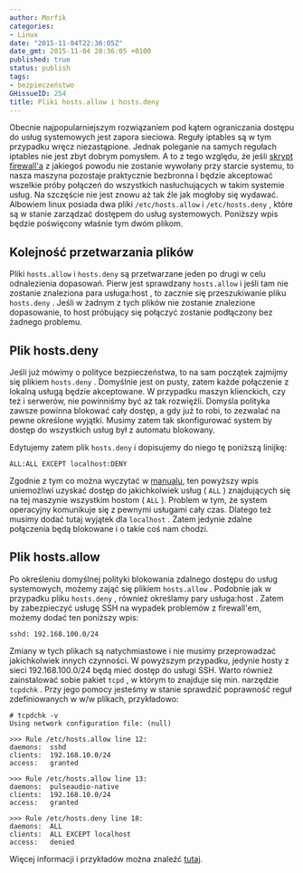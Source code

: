 ```yaml
---
author: Morfik
categories:
- Linux
date: "2015-11-04T22:36:05Z"
date_gmt: 2015-11-04 20:36:05 +0100
published: true
status: publish
tags:
- bezpieczeństwo
GHissueID: 254
title: Pliki hosts.allow i hosts.deny
---
```


Obecnie najpopularniejszym rozwiązaniem pod kątem ograniczania dostępu do usług systemowych jest
zapora sieciowa. Reguły iptables są w tym przypadku wręcz niezastąpione. Jednak poleganie na samych
regułach iptables nie jest zbyt dobrym pomysłem. A to z tego względu, że jeśli [skrypt
firewall'a](/post/firewall-na-linuxowe-maszyny-klienckie/) z jakiegoś powodu nie
zostanie wywołany przy starcie systemu, to nasza maszyna pozostaje praktycznie bezbronna i będzie
akceptować wszelkie próby połączeń do wszystkich nasłuchujących w takim systemie usług. Na szczęście
nie jest znowu aż tak źle jak mogłoby się wydawać. Albowiem linux posiada dwa pliki
`/etc/hosts.allow` i `/etc/hosts.deny` , które są w stanie zarządzać dostępem do usług systemowych.
Poniższy wpis będzie poświęcony właśnie tym dwóm plikom.

<!--more-->
## Kolejność przetwarzania plików

Pliki `hosts.allow` i `hosts.deny` są przetwarzane jeden po drugi w celu odnalezienia dopasowań.
Pierw jest sprawdzany `hosts.allow` i jeśli tam nie zostanie znaleziona para usługa:host , to
zacznie się przeszukiwanie pliku `hosts.deny` . Jeśli w żadnym z tych plików nie zostanie znalezione
dopasowanie, to host próbujący się połączyć zostanie podłączony bez żadnego problemu.

## Plik hosts.deny

Jeśli już mówimy o polityce bezpieczeństwa, to na sam początek zajmijmy się plikiem `hosts.deny` .
Domyślnie jest on pusty, zatem każde połączenie z lokalną usługą będzie akceptowane. W przypadku
maszyn klienckich, czy też i serwerów, nie powinniśmy być aż tak rozwięźli. Domyśla polityka zawsze
powinna blokować cały dostęp, a gdy już to robi, to zezwalać na pewne określone wyjątki. Musimy
zatem tak skonfigurować system by dostęp do wszystkich usług był z automatu blokowany.

Edytujemy zatem plik `hosts.deny` i dopisujemy do niego tę poniższą linijkę:

    ALL:ALL EXCEPT localhost:DENY

Zgodnie z tym co można wyczytać w
[manualu](http://manpages.ubuntu.com/manpages/wily/en/man5/hosts.deny.5.html), ten powyższy wpis
uniemożliwi uzyskać dostęp do jakichkolwiek usług ( `ALL` ) znajdujących się na tej maszynie
wszystkim hostom ( `ALL` ). Problem w tym, że system operacyjny komunikuje się z pewnymi usługami
cały czas. Dlatego też musimy dodać tutaj wyjątek dla `localhost` . Zatem jedynie zdalne połączenia
będą blokowane i o takie coś nam chodzi.

## Plik hosts.allow

Po określeniu domyślnej polityki blokowania zdalnego dostępu do usług systemowych, możemy zająć się
plikiem `hosts.allow` . Podobnie jak w przypadku pliku `hosts.deny` , również określamy pary
usługa:host . Zatem by zabezpieczyć usługę SSH na wypadek problemów z firewall'em, możemy dodać ten
poniższy wpis:

    sshd: 192.168.100.0/24

Zmiany w tych plikach są natychmiastowe i nie musimy przeprowadzać jakichkolwiek innych czynności. W
powyższym przypadku, jedynie hosty z sieci 192.168.100.0/24 będą mieć dostęp do usługi SSH. Warto
również zainstalować sobie pakiet `tcpd` , w którym to znajduje się min. narzędzie `tcpdchk` . Przy
jego pomocy jesteśmy w stanie sprawdzić poprawność reguł zdefiniowanych w w/w plikach, przykładowo:

    # tcpdchk -v
    Using network configuration file: (null)

    >>> Rule /etc/hosts.allow line 12:
    daemons:  sshd
    clients:  192.168.10.0/24
    access:   granted

    >>> Rule /etc/hosts.allow line 13:
    daemons:  pulseaudio-native
    clients:  192.168.10.0/24
    access:   granted

    >>> Rule /etc/hosts.deny line 18:
    daemons:  ALL
    clients:  ALL EXCEPT localhost
    access:   denied

Więcej informacji i przykładów można znaleźć
[tutaj](http://static.closedsrc.org/articles/dn-articles/hosts_allow.html).
